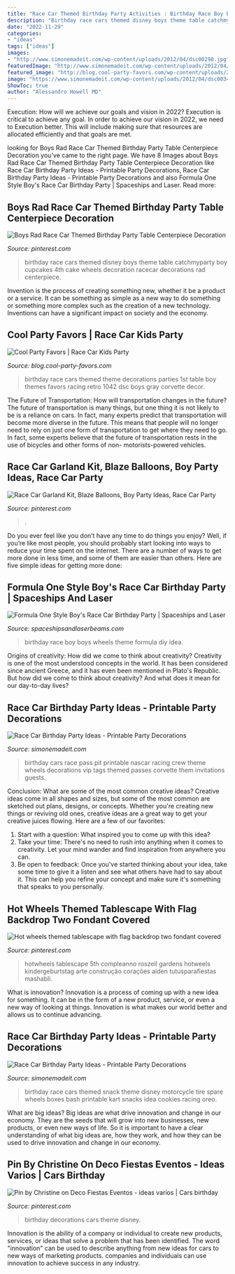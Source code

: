 ```yaml
---
title: "Race Car Themed Birthday Party Activities : Birthday Race Boy Boys Wheels Theme Formula Diy Idea"
description: "Birthday race cars themed disney boys theme table catchmyparty boy cupcakes 4th cake wheels decoration racecar decorations rad centerpiece"
date: "2022-11-29"
categories:
- "ideas"
tags: ["ideas"]
images:
- "http://www.simonemadeit.com/wp-content/uploads/2012/04/dsc00298.jpg"
featuredImage: "http://www.simonemadeit.com/wp-content/uploads/2012/04/dsc00298.jpg"
featured_image: "http://blog.cool-party-favors.com/wp-content/uploads/2013/01/Race-Car-Kids-Party.jpg"
image: "https://www.simonemadeit.com/wp-content/uploads/2012/04/dsc00347.jpg"
ShowToc: true
author: "Alessandro Howell MD"
---
```



Execution: How will we achieve our goals and vision in 2022?
Execution is critical to achieve any goal. In order to achieve our vision in 2022, we need to Execution better. This will include making sure that resources are allocated efficiently and that goals are met.

	

		
looking for Boys Rad Race Car Themed Birthday Party Table Centerpiece Decoration you've came to the right page. We have 8 Images about Boys Rad Race Car Themed Birthday Party Table Centerpiece Decoration like Race Car Birthday Party Ideas - Printable Party Decorations, Race Car Birthday Party Ideas - Printable Party Decorations and also Formula One Style Boy&#039;s Race Car Birthday Party | Spaceships and Laser. Read more:
		
    
## Boys Rad Race Car Themed Birthday Party Table Centerpiece Decoration

<img loading=lazy src="https://i.pinimg.com/736x/15/90/bb/1590bbe56cc1381f97a62efbc6ad1f44.jpg" onerror="this.onerror=null;this.src='https://tse3.mm.bing.net/th?id=OIP.M64tFMvj40NTYT0N5yyZLwHaLG&amp;pid=15.1';" alt="Boys Rad Race Car Themed Birthday Party Table Centerpiece Decoration">

_Source: pinterest.com_

>birthday race cars themed disney boys theme table catchmyparty boy cupcakes 4th cake wheels decoration racecar decorations rad centerpiece. 

	

Invention is the process of creating something new, whether it be a product or a service. It can be something as simple as a new way to do something or something more complex such as the creation of a new technology. Inventions can have a significant impact on society and the economy.

    
## Cool Party Favors | Race Car Kids Party

<img loading=lazy src="http://blog.cool-party-favors.com/wp-content/uploads/2013/01/Race-Car-Kids-Party.jpg" onerror="this.onerror=null;this.src='https://tse3.mm.bing.net/th?id=OIP.16tJ2wiCpfQgNkHLNTaGZQAAAA&amp;pid=15.1';" alt="Cool Party Favors | Race Car Kids Party">

_Source: blog.cool-party-favors.com_

>birthday race cars themed theme decorations parties 1st table boy themes favors racing retro 1042 dsc boys gray corvette decor. 

	

The Future of Transportation: How will transportation changes in the future?
The future of transportation is many things, but one thing it is not likely to be is a reliance on cars. In fact, many experts predict that transportation will become more diverse in the future. This means that people will no longer need to rely on just one form of transportation to get where they need to go. In fact, some experts believe that the future of transportation rests in the use of bicycles and other forms of non- motorists-powered vehicles.

    
## Race Car Garland Kit, Blaze Balloons, Boy Party Ideas, Race Car Party

<img loading=lazy src="https://i.pinimg.com/736x/21/55/32/2155328f5b6cd3018ee03b5cacfdddeb.jpg" onerror="this.onerror=null;this.src='https://tse1.mm.bing.net/th?id=OIP.PvDGr8PolXf5VZGjec5XwQHaE8&amp;pid=15.1';" alt="Race Car Garland Kit, Blaze Balloons, Boy Party Ideas, Race Car Party">

_Source: pinterest.com_

>. 

	

Do you ever feel like you don’t have any time to do things you enjoy? Well, if you’re like most people, you should probably start looking into ways to reduce your time spent on the internet. There are a number of ways to get more done in less time, and some of them are easier than others. Here are five simple ideas for getting more done: 
    
## Formula One Style Boy&#039;s Race Car Birthday Party | Spaceships And Laser

<img loading=lazy src="http://spaceshipsandlaserbeams.com/wp-content/uploads/2015/09/vintage-race-car-birthday-party-ideas-for-boys.jpg" onerror="this.onerror=null;this.src='https://tse3.mm.bing.net/th?id=OIP.QmgHrC5nvWrzChq7JrxTVgHaLH&amp;pid=15.1';" alt="Formula One Style Boy&#039;s Race Car Birthday Party | Spaceships and Laser">

_Source: spaceshipsandlaserbeams.com_

>birthday race boy boys wheels theme formula diy idea. 

	

Origins of creativity: How did we come to think about creativity?
Creativity is one of the most understood concepts in the world. It has been considered since ancient Greece, and it has even been mentioned in Plato's Republic. But how did we come to think about creativity? And what does it mean for our day-to-day lives?

    
## Race Car Birthday Party Ideas - Printable Party Decorations

<img loading=lazy src="http://www.simonemadeit.com/wp-content/uploads/2012/04/dsc00298.jpg" onerror="this.onerror=null;this.src='https://tse1.mm.bing.net/th?id=OIP.ocMXDRwWCtkle8m33Kg4UQHaFj&amp;pid=15.1';" alt="Race Car Birthday Party Ideas - Printable Party Decorations">

_Source: simonemadeit.com_

>birthday cars race pass pit printable nascar racing crew theme wheels decorations vip tags themed passes corvette them invitations guests. 

	

Conclusion: What are some of the most common creative ideas?
Creative ideas come in all shapes and sizes, but some of the most common are sketched out plans, designs, or concepts. Whether you're creating new things or reviving old ones, creative ideas are a great way to get your creative juices flowing. Here are a few of our favorites:
1. Start with a question: What inspired you to come up with this idea?
2. Take your time: There's no need to rush into anything when it comes to creativity. Let your mind wander and find inspiration from anywhere you can.
3. Be open to feedback: Once you've started thinking about your idea, take some time to give it a listen and see what others have had to say about it. This can help you refine your concept and make sure it's something that speaks to you personally.

    
## Hot Wheels Themed Tablescape With Flag Backdrop Two Fondant Covered

<img loading=lazy src="https://i.pinimg.com/736x/9d/62/0f/9d620f0cd8c26e212b11652d167d4563.jpg" onerror="this.onerror=null;this.src='https://tse2.mm.bing.net/th?id=OIP.YKV1DKMu1YySF25dOLGFQAHaJ4&amp;pid=15.1';" alt="Hot wheels themed tablescape with flag backdrop two fondant covered">

_Source: pinterest.com_

>hotwheels tablescape 5th compleanno roszell gardens hotweels kindergeburtstag arte construção corações aiden tutusparafiestas mashabli. 

	

What is innovation?
Innovation is a process of coming up with a new idea for something. It can be in the form of a new product, service, or even a new way of looking at things. Innovation is what makes our world better and allows us to continue advancing.

    
## Race Car Birthday Party Ideas - Printable Party Decorations

<img loading=lazy src="https://www.simonemadeit.com/wp-content/uploads/2012/04/dsc00347.jpg" onerror="this.onerror=null;this.src='https://tse1.mm.bing.net/th?id=OIP.BLs2FTDil2DqpKJoVOp4dAHaFj&amp;pid=15.1';" alt="Race Car Birthday Party Ideas - Printable Party Decorations">

_Source: simonemadeit.com_

>birthday race cars themed snack theme disney motorcycle tire spare wheels boxes bash printable kart snacks idea cookies racing oreo. 

	

What are big ideas?
Big ideas are what drive innovation and change in our economy. They are the seeds that will grow into new businesses, new products, or even new ways of life. So it is important to have a clear understanding of what big ideas are, how they work, and how they can be used to drive innovation and change in our economy.

    
## Pin By Christine On Deco Fiestas Eventos - Ideas Varios | Cars Birthday

<img loading=lazy src="https://i.pinimg.com/736x/19/26/de/1926de4847fca20347d1a8dc887e4028.jpg" onerror="this.onerror=null;this.src='https://tse1.mm.bing.net/th?id=OIP.kGC840ZUPQZMLyqb-RLwxwHaHp&amp;pid=15.1';" alt="Pin by Christine on Deco Fiestas Eventos - ideas varios | Cars birthday">

_Source: pinterest.com_

>birthday decorations cars theme disney. 

	

Innovation is the ability of a company or individual to create new products, services, or ideas that solve a problem that has been identified. The word "innovation" can be used to describe anything from new ideas for cars to new ways of marketing products. companies and individuals can use innovation to achieve success in any industry.


